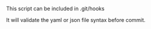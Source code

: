 This script can be included in .git/hooks

It will validate the yaml or json file syntax before commit.